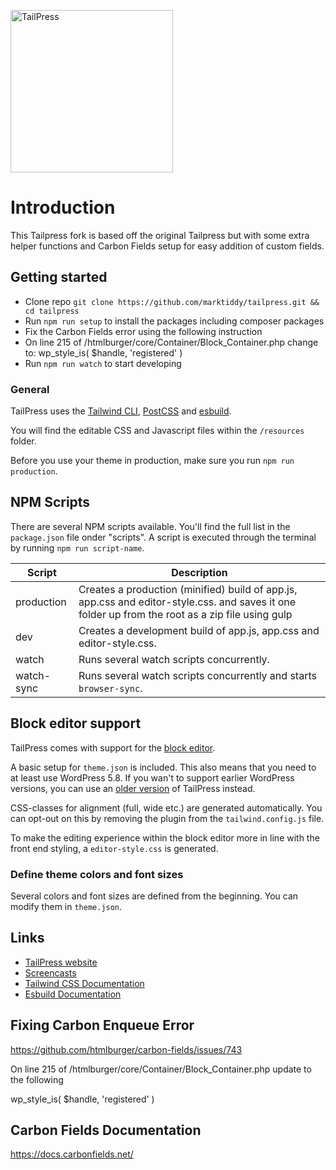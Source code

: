 <p><img src="http://tailpress.io/images/tailpress100.svg" width="260" alt="TailPress"></p>

# Introduction

This Tailpress fork is based off the original Tailpress but with some extra helper functions and Carbon Fields setup for easy addition of custom fields.

## Getting started

- Clone repo `git clone https://github.com/marktiddy/tailpress.git && cd tailpress`
- Run `npm run setup` to install the packages including composer packages
- Fix the Carbon Fields error using the following instruction
- On line 215 of /htmlburger/core/Container/Block_Container.php change to: wp_style_is( $handle, 'registered' )
- Run `npm run watch` to start developing

### General

TailPress uses the [Tailwind CLI](https://tailwindcss.com/docs/installation#using-tailwind-cli), [PostCSS](https://postcss.org) and [esbuild](https://esbuild.github.io).

You will find the editable CSS and Javascript files within the `/resources` folder.

Before you use your theme in production, make sure you run `npm run production`.

## NPM Scripts

There are several NPM scripts available. You'll find the full list in the `package.json` file onder "scripts". A script is executed through the terminal by running `npm run script-name`.

| Script     | Description                                                                                                                                      |
| ---------- | ------------------------------------------------------------------------------------------------------------------------------------------------ |
| production | Creates a production (minified) build of app.js, app.css and editor-style.css. and saves it one folder up from the root as a zip file using gulp |
| dev        | Creates a development build of app.js, app.css and editor-style.css.                                                                             |
| watch      | Runs several watch scripts concurrently.                                                                                                         |
| watch-sync | Runs several watch scripts concurrently and starts `browser-sync`.                                                                               |

## Block editor support

TailPress comes with support for the [block editor](https://wordpress.org/support/article/wordpress-editor/).

A basic setup for `theme.json` is included. This also means that you need to at least use WordPress 5.8. If you wan't to support earlier WordPress versions, you can use an [older version](https://github.com/jeffreyvr/tailpress/tree/0.1.1) of TailPress instead.

CSS-classes for alignment (full, wide etc.) are generated automatically. You can opt-out on this by removing the plugin from the `tailwind.config.js` file.

To make the editing experience within the block editor more in line with the front end styling, a `editor-style.css` is generated.

### Define theme colors and font sizes

Several colors and font sizes are defined from the beginning. You can modify them in `theme.json`.

## Links

- [TailPress website](https://tailpress.io)
- [Screencasts](https://www.youtube.com/playlist?list=PL6GBdOp044SHIOSCZejodwr1HcYsC43wG)
- [Tailwind CSS Documentation](https://tailwindcss.com/docs)
- [Esbuild Documentation](https://esbuild.github.io)

## Fixing Carbon Enqueue Error

https://github.com/htmlburger/carbon-fields/issues/743

On line 215 of /htmlburger/core/Container/Block_Container.php update to the following

wp_style_is( $handle, 'registered' )

## Carbon Fields Documentation

https://docs.carbonfields.net/
